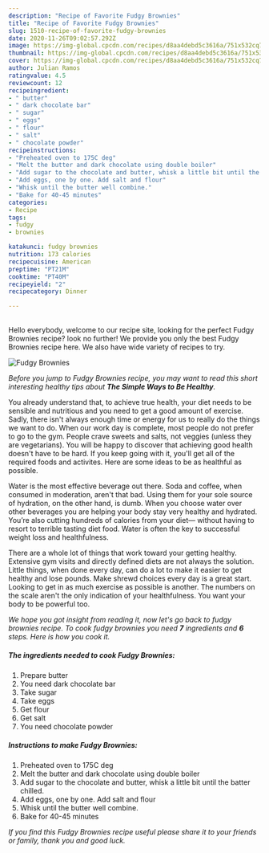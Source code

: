 ```yaml
---
description: "Recipe of Favorite Fudgy Brownies"
title: "Recipe of Favorite Fudgy Brownies"
slug: 1510-recipe-of-favorite-fudgy-brownies
date: 2020-11-26T09:02:57.292Z
image: https://img-global.cpcdn.com/recipes/d8aa4debd5c3616a/751x532cq70/fudgy-brownies-recipe-main-photo.jpg
thumbnail: https://img-global.cpcdn.com/recipes/d8aa4debd5c3616a/751x532cq70/fudgy-brownies-recipe-main-photo.jpg
cover: https://img-global.cpcdn.com/recipes/d8aa4debd5c3616a/751x532cq70/fudgy-brownies-recipe-main-photo.jpg
author: Julian Ramos
ratingvalue: 4.5
reviewcount: 12
recipeingredient:
- " butter"
- " dark chocolate bar"
- " sugar"
- " eggs"
- " flour"
- " salt"
- " chocolate powder"
recipeinstructions:
- "Preheated oven to 175C deg"
- "Melt the butter and dark chocolate using double boiler"
- "Add sugar to the chocolate and butter, whisk a little bit until the batter chilled."
- "Add eggs, one by one. Add salt and flour"
- "Whisk until the butter well combine."
- "Bake for 40-45 minutes"
categories:
- Recipe
tags:
- fudgy
- brownies

katakunci: fudgy brownies 
nutrition: 173 calories
recipecuisine: American
preptime: "PT21M"
cooktime: "PT40M"
recipeyield: "2"
recipecategory: Dinner

---
```

<br>
Hello everybody, welcome to our recipe site, looking for the perfect Fudgy Brownies recipe? look no further! We provide you only the best Fudgy Brownies recipe here. We also have wide variety of recipes to try.
<br>


![Fudgy Brownies](https://img-global.cpcdn.com/recipes/d8aa4debd5c3616a/751x532cq70/fudgy-brownies-recipe-main-photo.jpg)

<i>Before you jump to Fudgy Brownies recipe, you may want to read this short interesting healthy tips about <strong>The Simple Ways to Be Healthy</strong>.</i>

You already understand that, to achieve true health, your diet needs to be sensible and nutritious and you need to get a good amount of exercise. Sadly, there isn't always enough time or energy for us to really do the things we want to do. When our work day is complete, most people do not prefer to go to the gym. People crave sweets and salts, not veggies (unless they are vegetarians). You will be happy to discover that achieving good health doesn't have to be hard. If you keep going with it, you'll get all of the required foods and activites. Here are some ideas to be as healthful as possible.

Water is the most effective beverage out there. Soda and coffee, when consumed in moderation, aren't that bad. Using them for your sole source of hydration, on the other hand, is dumb. When you choose water over other beverages you are helping your body stay very healthy and hydrated. You’re also cutting hundreds of calories from your diet— without having to resort to terrible tasting diet food. Water is often the key to successful weight loss and healthfulness.

There are a whole lot of things that work toward your getting healthy. Extensive gym visits and directly defined diets are not always the solution. Little things, when done every day, can do a lot to make it easier to get healthy and lose pounds. Make shrewd choices every day is a great start. Looking to get in as much exercise as possible is another. The numbers on the scale aren't the only indication of your healthfulness. You want your body to be powerful too. 


<i>We hope you got insight from reading it, now let's go back to fudgy brownies recipe. To cook fudgy brownies you need <strong>7</strong> ingredients and <strong>6</strong> steps. Here is how you cook it.
</i>

##### The ingredients needed to cook Fudgy Brownies:

1. Prepare  butter
1. You need  dark chocolate bar
1. Take  sugar
1. Take  eggs
1. Get  flour
1. Get  salt
1. You need  chocolate powder


##### Instructions to make Fudgy Brownies:

1. Preheated oven to 175C deg
1. Melt the butter and dark chocolate using double boiler
1. Add sugar to the chocolate and butter, whisk a little bit until the batter chilled.
1. Add eggs, one by one. Add salt and flour
1. Whisk until the butter well combine.
1. Bake for 40-45 minutes


<i>If you find this Fudgy Brownies recipe useful please share it to your friends or family, thank you and good luck.</i>
